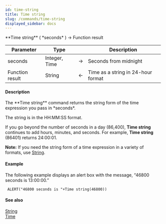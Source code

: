 ```yaml
---
id: time-string
title: Time string
slug: /commands/time-string
displayed_sidebar: docs
---
```


<!--REF #_command_.Time string.Syntax-->**Time string** ( *seconds* ) -> Function result<!-- END REF-->
<!--REF #_command_.Time string.Params-->
| Parameter | Type |  | Description |
| --- | --- | --- | --- |
| seconds | Integer, Time | &rarr; | Seconds from midnight |
| Function result | String | &larr; | Time as a string in 24-hour format |

<!-- END REF-->

#### Description 

<!--REF #_command_.Time string.Summary-->The **Time string** command returns the string form of the time expression you pass in *seconds*.<!-- END REF--> 

The string is in the HH:MM:SS format.

If you go beyond the number of seconds in a day (86,400), **Time string** continues to add hours, minutes, and seconds. For example, **Time string** (86401) returns 24:00:01.

**Note:** If you need the string form of a time expression in a variety of formats, use [String](string.md).

#### Example 

The following example displays an alert box with the message, “46800 seconds is 13:00:00.”

```4d
 ALERT("46800 seconds is "+Time string(46800))
```

#### See also 

[String](string.md)  
[Time](time.md)  